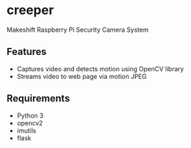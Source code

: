 # creeper
Makeshift Raspberry Pi Security Camera System

## Features

- Captures video and detects motion using OpenCV library
- Streams video to web page via motion JPEG

## Requirements

- Python 3
- opencv2
- imutils
- flask
